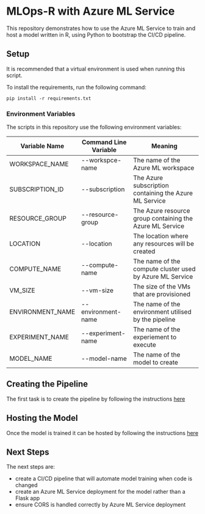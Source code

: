 # MLOps-R with Azure ML Service
This repository demonstrates how to use the Azure ML Service to train 
and host a model written in R, using Python to bootstrap the CI/CD 
pipeline.

## Setup
It is recommended that a virtual environment is used when running this script.

To install the requirements, run the following command:
```
pip install -r requirements.txt
```

### Environment Variables
The scripts in this repository use the following environment variables:

|Variable Name|Command Line Variable|Meaning|
|-|-|-|
|WORKSPACE_NAME|--workspce-name|The name of the Azure ML workspace
|SUBSCRIPTION_ID|--subscription|The Azure subscription containing the Azure ML Service
|RESOURCE_GROUP|--resource-group|The Azure resource group containing the Azure ML Service
|LOCATION|--location|The location where any resources will be created
|COMPUTE_NAME|--compute-name|The name of the compute cluster used by Azure ML Service
|VM_SIZE|--vm-size|The size of the VMs that are provisioned
|ENVIRONMENT_NAME|--environment-name|The name of the environment utilised by the pipeline
|EXPERIMENT_NAME|--experiment-name|The name of the experiement to execute
|MODEL_NAME|--model-name|The name of the model to create

## Creating the Pipeline
The first task is to create the pipeline by following the instructions [here](src/mlops/pipeline/README.md)

## Hosting the Model
Once the model is trained it can be hosted by following the instructions [here](src/mlops/hosting/README.md)

## Next Steps
The next steps are:
* create a CI/CD pipeline that will automate model training when code is changed
* create an Azure ML Service deployment for the model rather than a Flask app
* ensure CORS is handled correctly by Azure ML Service deployment
